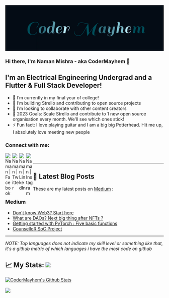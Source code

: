<img src="assets/ezgif.com-gif-maker.gif" height=50% width=100% align="center"/>

### Hi there, I'm Naman Mishra - aka CoderMayhem 👋

## I'm an Electrical Engineering Undergrad and a Flutter & Full Stack Developer!

- 🔭 I’m currently in my final year of college!
- 🌱 I’m building Strello and contributing to open source projects
- 👯 I’m looking to collaborate with other content creators
- 🥅 2023 Goals: Scale Strello and contribute to 1 new open source organisation every month. We'll see which ones stick!
- ⚡ Fun fact: I love playing guitar and I am a big big Potterhead. Hit me up, I absolutely love meeting new people

### Connect with me:

<!--[<img align="left" alt="Naman" width="22px" src="https://raw.githubusercontent.com/iconic/open-iconic/master/svg/globe.svg" />][website]-->
[<img align="left" alt="Naman | Facebook" width="22px" src="https://cdn.jsdelivr.net/npm/simple-icons@3.4.0/icons/facebook.svg" />][facebook]
[<img align="left" alt="Naman | Twitter" width="22px" src="https://cdn.jsdelivr.net/npm/simple-icons@v3/icons/twitter.svg" />][twitter]
[<img align="left" alt="Naman | LinkedIn" width="22px" src="https://cdn.jsdelivr.net/npm/simple-icons@v3/icons/linkedin.svg" />][linkedin]
[<img align="left" alt="Naman | Instagram" width="22px" src="https://cdn.jsdelivr.net/npm/simple-icons@v3/icons/instagram.svg" />][instagram]

<br />

---

## 📝 Latest Blog Posts

These are my latest posts on [Medium](https://medium.com/@naman_m) :

### Medium

<!-- MEDIUM:START -->
- [Don't know Web3? Start here](https://dev.to/mayhem/dont-know-web3-start-here-406p)
- [What are DAOs? Next big thing after NFTs ?](https://medium.com/@namanmishra1900/what-are-daos-next-big-thing-after-nfts-6362d9ed04e1)
- [Getting started with PyTorch : Five basic functions](https://medium.com/@naman_m/getting-started-with-pytorch-five-basic-functions-c0d7fb0860b3?source=rss-8ef2254e5a7------2)
- [CounselloR SoC Project](https://medium.com/mobile-development-group/counsellor-soc-project-78b91c1018c4?source=rss-8ef2254e5a7------2)
<!-- MEDIUM:END -->

---

_NOTE: Top languages does not indicate my skill level or something like that, it's a github metric of which languages i have the most code on github_

## 📈 My Stats:     <a href="https://github.com/CoderMayhem"> <img src="https://komarev.com/ghpvc/?username=CoderMayhem&label=Profile+Views&color=2e8b57&style=flat" /></a>
<p align="left">
<a href="https://github.com/CoderMayhem">
<img alt="CoderMayhem's Github Stats" src="https://github-readme-stats.vercel.app/api?username=CoderMayhem&show_icons=true&hide_border=true&count_private=true&include_all_commits=true&theme=radical" /></a>
<br></br>  
<a href="https://github.com/CoderMayhem">
  <img width="45%" src="https://github-readme-stats.vercel.app/api/top-langs/?username=CoderMayhem&layout=compact&theme=radical" />
</a>


[twitter]: https://twitter.com/ThatNaman
[facebook]: https://www.facebook.com/profile.php?id=100038113573056
[instagram]: https://www.instagram.com/thatnaman/
[linkedin]: https://www.linkedin.com/in/naman-mishra-913009195/
